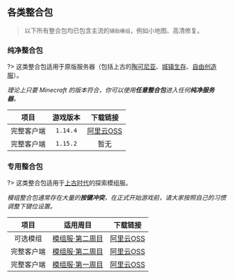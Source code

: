 ## 各类整合包

> 以下所有整合包均已包含主流的`辅助模组`，例如小地图、高清修复。

<!-- div:left-panel -->

### 纯净整合包

?> 这类整合包适用于原版服务器（包括上古的[陶可尼亚](/mc-servers/mew.md)、[城镇生存](/mc-servers/survival.md)、[自由创造服](/mc-servers/creative.md)）。

*理论上只要 Minecraft 的版本符合，你可以使用**任意整合包**进入任何**纯净服务器**。*

|    项目    | 游戏版本 |         下载链接          |
| :--------: | :------: | :-----------------------: |
| 完整客户端 | `1.14.4` | [阿里云OSS][1.14.4整合包] |
| 完整客户端 | `1.15.2` | 暂无 |

[1.14.4整合包]: https://mimaru.oss-cn-zhangjiakou.aliyuncs.com/1.14.4_vanilla.zip
[1.15.2整合包]: https://mimaru.oss-cn-zhangjiakou.aliyuncs.com/1.15.2_vanilla.zip

<!-- div:right-panel -->

### 专用整合包

?> 这类整合包适用于[上古时代](/)的探索模组服。

*模组整合包通常存在大量的**按键冲突**，在正式开始游戏前，请大家按照自己的习惯调整下键位设置。*

|    项目    |                 适用周目                  |          下载链接           |
| :--------: | :---------------------------------------: | :-------------------------: |
|  可选模组  | [模组服·第二周目](/mc-servers/modded-v2.md) | [阿里云OSS][二周目可选模组] |
| 完整客户端 | [模组服·第二周目](/mc-servers/modded-v2.md) |  [阿里云OSS][二周目整合包]  |
| 完整客户端 | [模组服·第一周目](/mc-servers/modded-v1.md) |  [阿里云OSS][一周目整合包]  |

[一周目整合包]: https://mimaru.oss-cn-zhangjiakou.aliyuncs.com/1.12.2_mod_v1.2.zip
[二周目整合包]: https://mimaru.oss-cn-zhangjiakou.aliyuncs.com/1.12.2_mod_v2.3.zip
[二周目可选模组]: https://mimaru.oss-cn-zhangjiakou.aliyuncs.com/1.12.2_mod_v2_optional_mods.zip

<!-- panels:end -->

<!-- #### 项目说明

- `完整客户端`：解压后就可以直接运行、开玩的完整游戏整合包。通常已包含常用辅助模组，比如小地图。
- `可选模组`：锦上添花的辅助模组，一般为增强视觉/听觉效果的模组。可自由选择是否安装和使用。 -->
